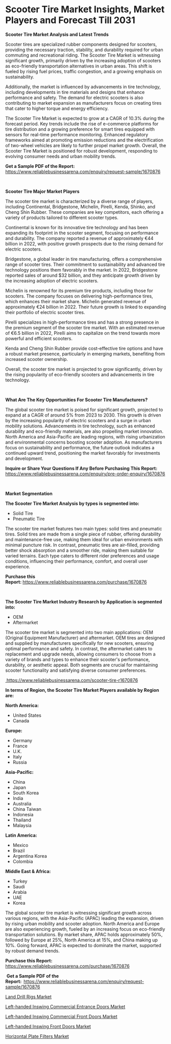 <p><h1>Scooter Tire Market Insights, Market Players and Forecast Till 2031</h1></p><p><strong>Scooter Tire Market Analysis and Latest Trends</strong></p>
<p><p>Scooter tires are specialized rubber components designed for scooters, providing the necessary traction, stability, and durability required for urban commuting and recreational riding. The Scooter Tire Market is witnessing significant growth, primarily driven by the increasing adoption of scooters as eco-friendly transportation alternatives in urban areas. This shift is fueled by rising fuel prices, traffic congestion, and a growing emphasis on sustainability.</p><p>Additionally, the market is influenced by advancements in tire technology, including developments in tire materials and designs that enhance performance and safety. The demand for electric scooters is also contributing to market expansion as manufacturers focus on creating tires that cater to higher torque and energy efficiency.</p><p>The Scooter Tire Market is expected to grow at a CAGR of 10.3% during the forecast period. Key trends include the rise of e-commerce platforms for tire distribution and a growing preference for smart tires equipped with sensors for real-time performance monitoring. Enhanced regulatory frameworks aimed at promoting emission reductions and the electrification of two-wheel vehicles are likely to further propel market growth. Overall, the Scooter Tire Market is positioned for robust development, responding to evolving consumer needs and urban mobility trends.</p></p>
<p><strong>Get a Sample PDF of the Report:&nbsp;</strong> <a href="https://www.reliablebusinessarena.com/enquiry/request-sample/1670876?utm_campaign=1282&utm_medium=2&utm_source=Github&utm_content=ia&utm_term=13102024&utm_id=scooter-tire">https://www.reliablebusinessarena.com/enquiry/request-sample/1670876</a></p>
<p>&nbsp;</p>
<p><strong>Scooter Tire Major Market Players</strong></p>
<p><p>The scooter tire market is characterized by a diverse range of players, including Continental, Bridgestone, Michelin, Pirelli, Kenda, Shinko, and Cheng Shin Rubber. These companies are key competitors, each offering a variety of products tailored to different scooter types.</p><p>Continental is known for its innovative tire technology and has been expanding its footprint in the scooter segment, focusing on performance and durability. The company reported a revenue of approximately €44 billion in 2022, with positive growth prospects due to the rising demand for electric scooters.</p><p>Bridgestone, a global leader in tire manufacturing, offers a comprehensive range of scooter tires. Their commitment to sustainability and advanced tire technology positions them favorably in the market. In 2022, Bridgestone reported sales of around $32 billion, and they anticipate growth driven by the increasing adoption of electric scooters.</p><p>Michelin is renowned for its premium tire products, including those for scooters. The company focuses on delivering high-performance tires, which enhances their market share. Michelin generated revenue of approximately €24 billion in 2022. Their future growth is linked to expanding their portfolio of electric scooter tires.</p><p>Pirelli specializes in high-performance tires and has a strong presence in the premium segment of the scooter tire market. With an estimated revenue of €6.5 billion in 2022, Pirelli aims to capitalize on the trend towards more powerful and efficient scooters.</p><p>Kenda and Cheng Shin Rubber provide cost-effective tire options and have a robust market presence, particularly in emerging markets, benefiting from increased scooter ownership.</p><p>Overall, the scooter tire market is projected to grow significantly, driven by the rising popularity of eco-friendly scooters and advancements in tire technology.</p></p>
<p>&nbsp;</p>
<p><strong>What Are The Key Opportunities For Scooter Tire Manufacturers?</strong></p>
<p><p>The global scooter tire market is poised for significant growth, projected to expand at a CAGR of around 5% from 2023 to 2030. This growth is driven by the increasing popularity of electric scooters and a surge in urban mobility solutions. Advancements in tire technology, such as enhanced durability and eco-friendly materials, are also propelling market innovation. North America and Asia-Pacific are leading regions, with rising urbanization and environmental concerns boosting scooter adoption. As manufacturers focus on sustainability and performance, the future outlook indicates a continued upward trend, positioning the market favorably for investments and development.</p></p>
<p><strong>Inquire or Share Your Questions If Any Before Purchasing This Report:</strong> <a href="https://www.reliablebusinessarena.com/enquiry/pre-order-enquiry/1670876?utm_campaign=1282&utm_medium=2&utm_source=Github&utm_content=ia&utm_term=13102024&utm_id=scooter-tire">https://www.reliablebusinessarena.com/enquiry/pre-order-enquiry/1670876</a></p>
<p>&nbsp;</p>
<p><strong>Market Segmentation</strong></p>
<p><strong>The Scooter Tire Market Analysis by types is segmented into:</strong></p>
<p><ul><li>Solid Tire</li><li>Pneumatic Tire</li></ul></p>
<p><p>The scooter tire market features two main types: solid tires and pneumatic tires. Solid tires are made from a single piece of rubber, offering durability and maintenance-free use, making them ideal for urban environments with minimal puncture risk. In contrast, pneumatic tires are air-filled, providing better shock absorption and a smoother ride, making them suitable for varied terrains. Each type caters to different rider preferences and usage conditions, influencing their performance, comfort, and overall user experience.</p></p>
<p><strong>Purchase this Report:&nbsp;</strong><a href="https://www.reliablebusinessarena.com/purchase/1670876?utm_campaign=1282&utm_medium=2&utm_source=Github&utm_content=ia&utm_term=13102024&utm_id=scooter-tire">https://www.reliablebusinessarena.com/purchase/1670876</a></p>
<p>&nbsp;</p>
<p><strong>The Scooter Tire Market Industry Research by Application is segmented into:</strong></p>
<p><ul><li>OEM</li><li>Aftermarket</li></ul></p>
<p><p>The scooter tire market is segmented into two main applications: OEM (Original Equipment Manufacturer) and aftermarket. OEM tires are designed and supplied by manufacturers specifically for new scooters, ensuring optimal performance and safety. In contrast, the aftermarket caters to replacement and upgrade needs, allowing consumers to choose from a variety of brands and types to enhance their scooter's performance, durability, or aesthetic appeal. Both segments are crucial for maintaining scooter functionality and satisfying diverse consumer preferences.</p></p>
<p><a href="https://www.reliablebusinessarena.com/scooter-tire-r1670876?utm_campaign=1282&utm_medium=2&utm_source=Github&utm_content=ia&utm_term=13102024&utm_id=scooter-tire">&nbsp;https://www.reliablebusinessarena.com/scooter-tire-r1670876</a></p>
<p><strong>In terms of Region, the Scooter Tire Market Players available by Region are:</strong></p>
<p>
    <p> <strong> North America: </strong>
        <ul>
            <li>United States</li>
            <li>Canada</li>
        </ul>
        </p> 
    <p> <strong> Europe: </strong>
        <ul>
            <li>Germany</li>
            <li>France</li>
            <li>U.K.</li>
            <li>Italy</li>
            <li>Russia</li>
        </ul>
        </p> 
    <p> <strong> Asia-Pacific: </strong>
        <ul>
            <li>China</li>
            <li>Japan</li>
            <li>South Korea</li>
            <li>India</li>
            <li>Australia</li>
            <li>China Taiwan</li>
            <li>Indonesia</li>
            <li>Thailand</li>
            <li>Malaysia</li>
        </ul>
        </p> 
    <p> <strong> Latin America: </strong>
        <ul>
            <li>Mexico</li>
            <li>Brazil</li>
            <li>Argentina Korea</li>
            <li>Colombia</li>
        </ul>
        </p> 
    <p> <strong> Middle East & Africa: </strong>
        <ul>
            <li>Turkey</li>
            <li>Saudi</li>
            <li>Arabia</li>
            <li>UAE</li>
            <li>Korea</li>
        </ul>
    </p>
    </p>
<p><p>The global scooter tire market is witnessing significant growth across various regions, with the Asia-Pacific (APAC) leading the expansion, driven by rising urban mobility and scooter adoption. North America and Europe are also experiencing growth, fueled by an increasing focus on eco-friendly transportation solutions. By market share, APAC holds approximately 50%, followed by Europe at 25%, North America at 15%, and China making up 10%. Going forward, APAC is expected to dominate the market, supported by robust demand trends.</p></p>
<p><strong>Purchase this Report: </strong><a href="https://www.reliablebusinessarena.com/purchase/1670876?utm_campaign=1282&utm_medium=2&utm_source=Github&utm_content=ia&utm_term=13102024&utm_id=scooter-tire">https://www.reliablebusinessarena.com/purchase/1670876</a></p>
<p>&nbsp;<strong>Get a Sample PDF of the Report:&nbsp;&nbsp;</strong><a href="https://www.reliablebusinessarena.com/enquiry/request-sample/1670876?utm_campaign=1282&utm_medium=2&utm_source=Github&utm_content=ia&utm_term=13102024&utm_id=scooter-tire">https://www.reliablebusinessarena.com/enquiry/request-sample/1670876</a></p>
<p><strong></strong></p>
<p><p><a href="https://issuu.com/reportprime-2/docs/land-drill-rigs-market-size-2030.pp_1be45cd69ec97c?utm_campaign=1282&utm_medium=2&utm_source=Github&utm_content=ia&utm_term=13102024&utm_id=scooter-tire">Land Drill Rigs Market</a></p><p><a href="https://www.linkedin.com/pulse/left-handed-inswing-commercial-entrance-doors-market-2tate?utm_campaign=1282&utm_medium=2&utm_source=Github&utm_content=ia&utm_term=13102024&utm_id=scooter-tire">Left-handed Inswing Commercial Entrance Doors Market</a></p><p><a href="https://www.linkedin.com/pulse/future-left-handed-inswing-commercial-front-doors-p8zwe?utm_campaign=1282&utm_medium=2&utm_source=Github&utm_content=ia&utm_term=13102024&utm_id=scooter-tire">Left-handed Inswing Commercial Front Doors Market</a></p><p><a href="https://www.linkedin.com/pulse/left-handed-inswing-front-doors-market-size-share-trends-q7ape?utm_campaign=1282&utm_medium=2&utm_source=Github&utm_content=ia&utm_term=13102024&utm_id=scooter-tire">Left-handed Inswing Front Doors Market</a></p><p><a href="https://issuu.com/reportprime-2/docs/horizontal-plate-filters-market-siz_fae01067f93e34?utm_campaign=1282&utm_medium=2&utm_source=Github&utm_content=ia&utm_term=13102024&utm_id=scooter-tire">Horizontal Plate Filters Market</a></p></p>